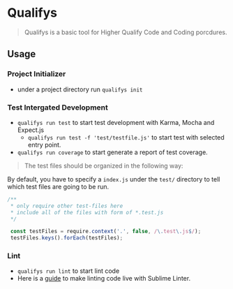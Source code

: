 # Qualifys

> Qualifys is a basic tool for Higher Qualify Code and Coding porcdures.

## Usage

### Project Initializer

- under a project directory run `qualifys init`

### Test Intergated Development

- `qualifys run test` to start test development with Karma, Mocha and Expect.js
    - `qualifys run test -f 'test/testfile.js'` to start test with selected entry point.
- `qualifys run coverage` to start generate a report of test coverage.

> The test files should be organized in the following way:

By default, you have to specify a `index.js` under the `test/` directory to tell which test files are going to be run.

```js
/**
 * only require other test-files here
 * include all of the files with form of *.test.js
 */

 const testFiles = require.context('.', false, /\.test\.js$/);
 testFiles.keys().forEach(testFiles);
```

### Lint

- `qualifys run lint` to start lint code
- Here is a [guide](http://blog.surfacew.com/fe_tech/2016/07/25/Linter/) to make linting code live with Sublime Linter.



